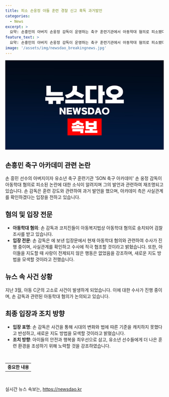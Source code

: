 ```yaml
---
title: 피소 손웅정 아들 훈련 경찰 신고 혹독 과거발언
categories:
  - News
excerpt: >
  요약: 손흥민의 아버지 손웅정 감독이 운영하는 축구 훈련기관에서 아동학대 혐의로 피소됐다. 손 감독은 과거에 자신의 아들을 매일 6시간씩 훈련시켰다고 밝히며, 아동의 행복보다 축구 실력에 집중했다고 설명했다. 현재 아동학대 혐의로 검찰 조사를 받고 있는 손 감독은 사과의 뜻을 표하며, 아동학대와의 무관함을 주장하고 시대에 맞는 지도 방법을 모색하겠다고 밝혔다.
feature_text: >
  요약: 손흥민의 아버지 손웅정 감독이 운영하는 축구 훈련기관에서 아동학대 혐의로 피소됐다. 손 감독은 과거에 자신의 아들을 매일 6시간씩 훈련시켰다고 밝히며, 아동의 행복보다 축구 실력에 집중했다고 설명했다. 현재 아동학대 혐의로 검찰 조사를 받고 있는 손 감독은 사과의 뜻을 표하며, 아동학대와의 무관함을 주장하고 시대에 맞는 지도 방법을 모색하겠다고 밝혔다.
image: '/assets/img/newsdao_breakingnews.jpg'
---
```


<p><img src="/assets/img/newsdao_breakingnews.jpg" alt="pcversion 속보" /></p>

<h2 data-ke-size="size26">손흥민 축구 아카데미 관련 논란</h2>

<p data-ke-size="size16">손 흥민 선수의 아버지이자 유소년 축구 훈련기관 'SON 축구 아카데미' 손 웅정 감독이 아동학대 혐의로 피소된 논란에 대한 소식이 알려지며 그의 발언과 관련하여 재조명되고 있습니다. 손 감독은 훈련 강도와 관련하여 과거 발언을 했으며, 아카데미 측은 사실관계를 확인하겠다는 입장을 전하고 있습니다.</p>

<h2 data-ke-size="size26">혐의 및 입장 전문</h2>

<ul>
<li><b>아동학대 혐의</b>: 손 감독과 코치진들이 아동복지법상 아동학대 혐의로 송치되어 검찰 조사를 받고 있습니다.</li>
<li><b>입장 전문</b>: 손 감독은 에 보낸 입장문에서 현재 아동학대 혐의와 관련하여 수사가 진행 중이며, 사실관계를 확인하고 수사에 적극 협조할 것이라고 밝혔습니다. 또한, 아이들을 지도할 때 사랑이 전제되지 않은 행동은 없었음을 강조하며, 새로운 지도 방법을 모색할 것이라고 전했습니다.</li>
</ul>

<h2 data-ke-size="size26">뉴스 속 사건 상황</h2>

<p data-ke-size="size16">지난 3월, 아동 C군의 고소로 사건이 발생하게 되었습니다. 이에 대한 수사가 진행 중이며, 손 감독과 관련된 아동학대 혐의가 논의되고 있습니다.</p>

<h2 data-ke-size="size26">최종 입장과 조치 방향</h2>

<ul>
<li><b>입장 표명</b>: 손 감독은 사건을 통해 시대의 변화와 법에 따른 기준을 캐치하지 못했다고 반성하고, 새로운 지도 방법을 모색할 것이라고 밝혔습니다.</li>
<li><b>조치 방향</b>: 아이들의 안전과 행복을 최우선으로 삼고, 유소년 선수들에게 더 나은 훈련 환경을 조성하기 위해 노력할 것을 강조하였습니다.</li>
</ul>

<p data-ke-size="size16">&nbsp;</p>

<table>
<tbody>
<tr>
<td style="text-align: center; height: 17px;"><b>중요한 내용</b></td>
</tr>
</tbody>
</table>

<p data-ke-size="size16">&nbsp;</p>
실시간 뉴스 속보는, <a href="https://newsdao.kr" rel="dofollow">https://newsdao.kr</a>


